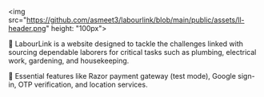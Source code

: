   <img src="https://github.com/asmeet3/labourlink/blob/main/public/assets/ll-header.png" height: "100px">

📌 LabourLink is a website designed to tackle the challenges linked with sourcing dependable laborers for critical tasks such as plumbing, electrical work, gardening, and housekeeping.

📌 Essential features like Razor payment gateway (test mode), Google sign-in, OTP verification, and location services.
